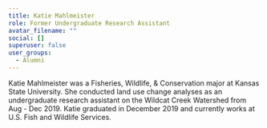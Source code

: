 ```yaml
---
title: Katie Mahlmeister
role: Former Undergraduate Research Assistant
avatar_filename: ""
social: []
superuser: false
user_groups:
  - Alumni
---
```

Katie Mahlmeister was a Fisheries, Wildlife, & Conservation major at Kansas State University. She conducted land use change analyses as an undergraduate research assistant on the Wildcat Creek Watershed from Aug - Dec 2019. Katie graduated in December 2019 and currently works at U.S. Fish and Wildlife Services.